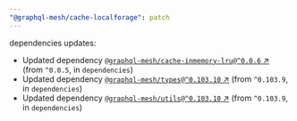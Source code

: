 ```yaml
---
"@graphql-mesh/cache-localforage": patch
---
```

dependencies updates:
  - Updated dependency [`@graphql-mesh/cache-inmemory-lru@^0.0.6` ↗︎](https://www.npmjs.com/package/@graphql-mesh/cache-inmemory-lru/v/0.0.6) (from `^0.0.5`, in `dependencies`)
  - Updated dependency [`@graphql-mesh/types@^0.103.10` ↗︎](https://www.npmjs.com/package/@graphql-mesh/types/v/0.103.10) (from `^0.103.9`, in `dependencies`)
  - Updated dependency [`@graphql-mesh/utils@^0.103.10` ↗︎](https://www.npmjs.com/package/@graphql-mesh/utils/v/0.103.10) (from `^0.103.9`, in `dependencies`)
